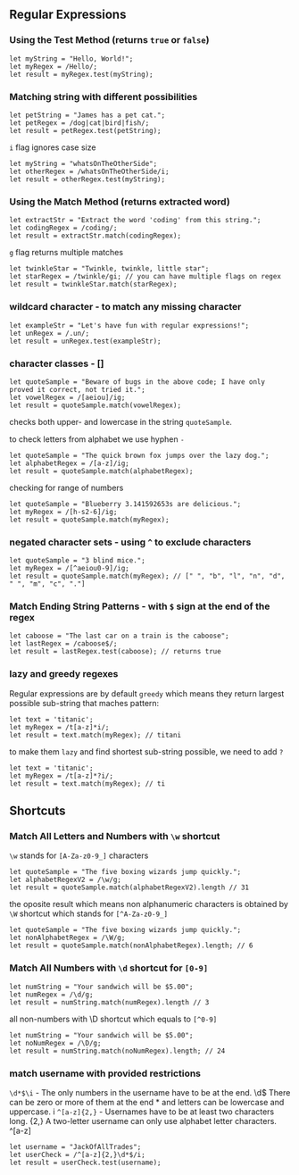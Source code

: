 ## Regular Expressions
### Using the Test Method (returns `true` or `false`)
```
let myString = "Hello, World!";
let myRegex = /Hello/;
let result = myRegex.test(myString); 
```
### Matching string with different possibilities
```
let petString = "James has a pet cat.";
let petRegex = /dog|cat|bird|fish/; 
let result = petRegex.test(petString);
```
`i` flag ignores case size
```
let myString = "whatsOnTheOtherSide";
let otherRegex = /whatsOnTheOtherSide/i;
let result = otherRegex.test(myString);
```

### Using the Match Method (returns extracted word)
```
let extractStr = "Extract the word 'coding' from this string.";
let codingRegex = /coding/; 
let result = extractStr.match(codingRegex); 
```
`g` flag returns multiple matches
```
let twinkleStar = "Twinkle, twinkle, little star";
let starRegex = /twinkle/gi; // you can have multiple flags on regex
let result = twinkleStar.match(starRegex); 
```

### wildcard character - to match any missing character
```
let exampleStr = "Let's have fun with regular expressions!";
let unRegex = /.un/; 
let result = unRegex.test(exampleStr);
```
### character classes - []
```
let quoteSample = "Beware of bugs in the above code; I have only proved it correct, not tried it.";
let vowelRegex = /[aeiou]/ig; 
let result = quoteSample.match(vowelRegex);
```
checks both upper- and lowercase in the string `quoteSample`.

to check letters from alphabet we use hyphen `-`
```
let quoteSample = "The quick brown fox jumps over the lazy dog.";
let alphabetRegex = /[a-z]/ig;
let result = quoteSample.match(alphabetRegex);
```
checking for range of numbers
```
let quoteSample = "Blueberry 3.141592653s are delicious.";
let myRegex = /[h-s2-6]/ig;
let result = quoteSample.match(myRegex);
```
### negated character sets - using `^` to exclude characters
```
let quoteSample = "3 blind mice.";
let myRegex = /[^aeiou0-9]/ig; 
let result = quoteSample.match(myRegex); // [" ", "b", "l", "n", "d", " ", "m", "c", "."]
```
### Match Ending String Patterns - with `$` sign at the end of the regex
```
let caboose = "The last car on a train is the caboose";
let lastRegex = /caboose$/; 
let result = lastRegex.test(caboose); // returns true
```

### lazy and greedy regexes

Regular expressions are by default `greedy` which means they return largest possible sub-string that maches pattern:
```
let text = 'titanic';
let myRegex = /t[a-z]*i/;
let result = text.match(myRegex); // titani
```

to make them `lazy` and find shortest sub-string possible, we need to add `?`
```
let text = 'titanic';
let myRegex = /t[a-z]*?i/;
let result = text.match(myRegex); // ti
```
## Shortcuts
### Match All Letters and Numbers with `\w` shortcut
`\w` stands for `[A-Za-z0-9_]` characters
```
let quoteSample = "The five boxing wizards jump quickly.";
let alphabetRegexV2 = /\w/g;
let result = quoteSample.match(alphabetRegexV2).length // 31
```
the oposite result which means non alphanumeric characters is obtained by `\W` shortcut which stands for `[^A-Za-z0-9_]`
```
let quoteSample = "The five boxing wizards jump quickly.";
let nonAlphabetRegex = /\W/g; 
let result = quoteSample.match(nonAlphabetRegex).length; // 6
```
### Match All Numbers with `\d` shortcut for `[0-9]`
```
let numString = "Your sandwich will be $5.00";
let numRegex = /\d/g; 
let result = numString.match(numRegex).length // 3
```
all non-numbers with \D shortcut which equals to `[^0-9]`
```
let numString = "Your sandwich will be $5.00";
let noNumRegex = /\D/g; 
let result = numString.match(noNumRegex).length; // 24
```
### match username with provided restrictions

`\d*$\i` - The only numbers in the username have to be at the end. \d$ There can be zero or more of them at the end * and letters can be lowercase and uppercase. i
`^[a-z]{2,}` - Usernames have to be at least two characters long. {2,} A two-letter username can only use alphabet letter characters. ^[a-z]
```
let username = "JackOfAllTrades";
let userCheck = /^[a-z]{2,}\d*$/i;
let result = userCheck.test(username);
```